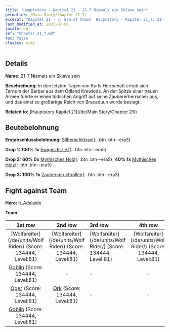 ```yaml
---
title: "Hauptstory - Kapitel 21 - 21-7 Niemals ein Sklave sein"
permalink: /Main Story/Chapter 21_7/
excerpt: "Kapitel 21 - 7. Era of Chaos  Hauptstory - Kapitel 21_7. 21-7 Niemals ein Sklave sein"
last_modified_at: 2021-07-06
locale: de
ref: "Chapter 21_7.md"
toc: false
classes: wide
---
```


## Details

 **Name:** 21-7 Niemals ein Sklave sein

 **Beschreibung:** In den letzten Tagen von Kurls Herrschaft erhob sich Tarnum der Barbar aus dem Ödland Krewlods. An der Spitze einer treuen Armee führte er einen tödlichen Angriff auf seine Zaubererherrscher aus, und das einst so großartige Reich von Bracaduun wurde besiegt.

 **Related to:** [Hauptstory Kapitel 21](/de/Main Story/Chapter 21/)

## Beutebelohnung

 **Erstabschlussbelohnung:** [Silberschlüssel](/ItemsDE/con_693/){: .btn .btn--era3}

 **Drop 1:** **100% 1x** [Ewiges Erz +1](/ItemsDE/mat_68/){: .btn .btn--era5}

 **Drop 2:** **60% 0x** [Mythisches Holz](/ItemsDE/mat_62/){: .btn .btn--era5}, **40% 1x** [Mythisches Holz](/ItemsDE/mat_62/){: .btn .btn--era5}

 **Drop 3:** **100% 1x** [Zauberspruchrollen](/ItemsDE/con_694/){: .btn .btn--era3}


## Fight against Team
 **Hero:** h_Adelaide

 **Team:**


  | 1st row | 2nd row | 3rd row | 4th row |
  |:----:|:----:|:----|:----:|
  | [Wolfsreiter](/de/units/Wolf Rider/) (Score: 134444, Level:81)  | [Wolfsreiter](/de/units/Wolf Rider/) (Score: 134444, Level:81)  | [Wolfsreiter](/de/units/Wolf Rider/) (Score: 134444, Level:81)  | [Wolfsreiter](/de/units/Wolf Rider/) (Score: 134444, Level:81)  |
  | [Goblin](/de/units/Goblin/) (Score: 134444, Level:81)  | - | - | - |
  | [Oger](/de/units/Ogre/) (Score: 134444, Level:81)  | [Ork](/de/units/Orc/) (Score: 134444, Level:81)  | - | - |
  | [Goblin](/de/units/Goblin/) (Score: 134444, Level:81)  | - | - | - |


